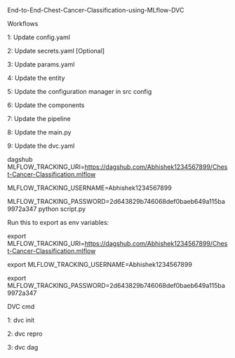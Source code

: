 End-to-End-Chest-Cancer-Classification-using-MLflow-DVC

Workflows

1: Update config.yaml

2: Update secrets.yaml [Optional]

3: Update params.yaml

4: Update the entity

5: Update the configuration manager in src config

6: Update the components

7: Update the pipeline

8: Update the main.py

9: Update the dvc.yaml


dagshub
MLFLOW_TRACKING_URI=https://dagshub.com/Abhishek1234567899/Chest-Cancer-Classification.mlflow

MLFLOW_TRACKING_USERNAME=Abhishek1234567899

MLFLOW_TRACKING_PASSWORD=2d643829b746068def0baeb649a115ba9972a347
python script.py

Run this to export as env variables:

export MLFLOW_TRACKING_URI=https://dagshub.com/Abhishek1234567899/Chest-Cancer-Classification.mlflow

export MLFLOW_TRACKING_USERNAME=Abhishek1234567899

export MLFLOW_TRACKING_PASSWORD=2d643829b746068def0baeb649a115ba9972a347

DVC cmd

1: dvc init

2: dvc repro

3: dvc dag
